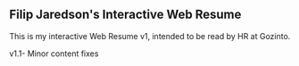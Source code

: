 ## Filip Jaredson's Interactive Web Resume

This is my interactive Web Resume v1, intended to be read by HR at Gozinto.

v1.1- Minor content fixes